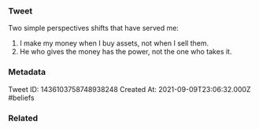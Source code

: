 ### Tweet
Two simple perspectives shifts that have served me:
1) I make my money when I buy assets, not when I sell them.
2) He who gives the money has the power, not the one who takes it.

### Metadata
Tweet ID: 1436103758748938248
Created At: 2021-09-09T23:06:32.000Z
#beliefs

### Related

